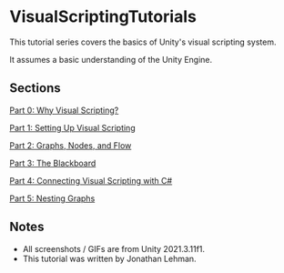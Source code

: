 # VisualScriptingTutorials

This tutorial series covers the basics of Unity's visual scripting system.

It assumes a basic understanding of the Unity Engine.

## Sections

[Part 0: Why Visual Scripting?](Tutorials/0_WhyVisualScripting.md)

[Part 1: Setting Up Visual Scripting](Tutorials/1_SettingUpVisualScripting.md)

[Part 2: Graphs, Nodes, and Flow](Tutorials/2_GraphsNodesAndFlow.md)

[Part 3: The Blackboard](Tutorials/3_TheBlackboard.md)

[Part 4: Connecting Visual Scripting with C#](Tutorials/4_ConnectingVisualScriptingWithC%23.md)

[Part 5: Nesting Graphs](Tutorials/5_NestingGraphs.md)

## Notes

- All screenshots / GIFs are from Unity 2021.3.11f1.
- This tutorial was written by Jonathan Lehman.
